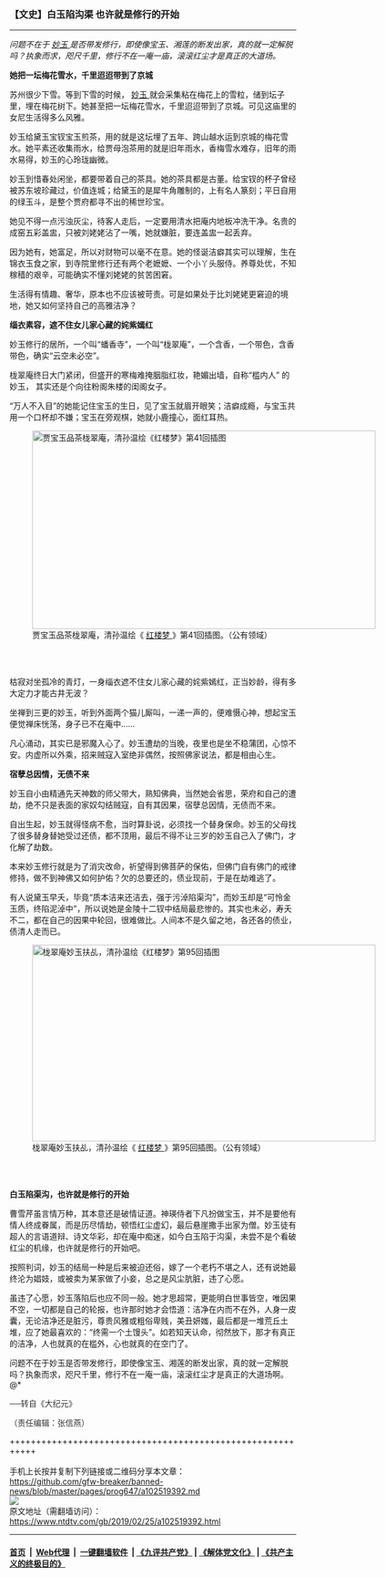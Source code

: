 ### 【文史】白玉陷沟渠 也许就是修行的开始
------------------------

<div class="post_content">
 <div class="column">
  <div class="arttop mbottom20">
   <div class="blue16 subtitle mtop10">
    <em>
     问题不在于
     <a href="https://www.ntdtv.com/gb/妙玉.htm">
      妙玉
     </a>
     是否带发修行，即使像宝玉、湘莲的断发出家，真的就一定解脱吗？执象而求，咫尺千里，修行不在一庵一庙，滚滚红尘才是真正的大道场。
    </em>
   </div>
  </div>
 </div>
 <p>
  <strong>
   她把一坛梅花雪水，千里迢迢带到了京城
  </strong>
 </p>
 <p>
  苏州很少下雪。等到下雪的时候，
  <a href="https://www.ntdtv.com/gb/妙玉.htm">
   妙玉
  </a>
  就会采集粘在梅花上的雪粒，储到坛子里，埋在梅花树下。她甚至把一坛梅花雪水，千里迢迢带到了京城。可见这庙里的女尼生活得多么风雅。
 </p>
 <p>
  妙玉给黛玉宝钗宝玉煎茶，用的就是这坛埋了五年、跨山越水运到京城的梅花雪水。她平素还收集雨水，给贾母泡茶用的就是旧年雨水，香梅雪水难存，旧年的雨水易得，妙玉的心玲珑幽微。
 </p>
 <p>
  妙玉到惜春处闲坐，都要带着自己的茶具。她的茶具都是古董。给宝钗的杯子曾经被苏东坡珍藏过，价值连城；给黛玉的是犀牛角雕制的，上有名人篆刻；平日自用的绿玉斗，是整个贾府都寻不出的稀世珍宝。
 </p>
 <p>
  她见不得一点污浊灰尘，待客人走后，一定要用清水把庵内地板冲洗干净。名贵的成窑五彩盖盅，只被刘姥姥沾了一嘴，她就嫌脏，要连盖盅一起丢弃。
 </p>
 <p>
  因为她有，她富足，所以对财物可以毫不在意。她的怪诞洁癖其实可以理解，生在锦衣玉食之家，到寺院里修行还有两个老嬷嬷、一个小丫头服侍。养尊处优，不知稼穑的艰辛，可能确实不懂刘姥姥的贫苦困窘。
 </p>
 <p>
  生活得有情趣、奢华，原本也不应该被苛责。可是如果处于比刘姥姥更窘迫的境地，她又如何坚持自己的高雅洁净？
 </p>
 <p>
  <strong>
   缁衣素容，遮不住女儿家心藏的姹紫嫣红
  </strong>
 </p>
 <p>
  妙玉修行的居所，一个叫“蟠香寺”，一个叫“栊翠庵”，一个含香，一个带色，含香带色，确实“云空未必空”。
 </p>
 <p>
  栊翠庵终日大门紧闭，但盛开的寒梅难掩胭脂红妆，艳媚出墙，自称“槛内人” 的妙玉， 其实还是个向往粉阁朱楼的闺阁女子。
 </p>
 <p>
  “万人不入目”的她能记住宝玉的生日，见了宝玉就眉开眼笑；洁癖成瘾，与宝玉共用一个口杯却不嫌；宝玉在旁观棋，她就小鹿撞心，面红耳热。
 </p>
 <figure class="wp-caption aligncenter" id="attachment_11013558" style="width: 603px;">
  <a href="http://i.epochtimes.com/assets/uploads/2019/01/red-mansion-41.jpg">
   <img alt="贾宝玉品茶栊翠庵，清孙温绘《红楼梦》第41回插图" class="wp-image-11013558 " height="348" src="http://i.epochtimes.com/assets/uploads/2019/01/red-mansion-41-600x346.jpg" width="603"/>
  </a>
  <br/><figcaption class="wp-caption-text">
   贾宝玉品茶栊翠庵，清孙温绘《
   <a href="https://www.ntdtv.com/gb/红楼梦.htm">
    红楼梦
   </a>
   》第41回插图。（公有领域）
  </figcaption><br/>
 </figure><br/>
 <p>
  枯寂对坐孤冷的青灯，一身缁衣遮不住女儿家心藏的姹紫嫣红，正当妙龄，得有多大定力才能古井无波？
 </p>
 <p>
  坐禅到三更的妙玉，听到外面两个猫儿厮叫，一递一声的，便难慑心神，想起宝玉便觉禅床恍荡，身子已不在庵中……
 </p>
 <p>
  凡心涌动，其实已是邪魔入心了。妙玉遭劫的当晚，夜里也是坐不稳蒲团，心惊不安。内虚所以外乘，招来贼寇入室绝非偶然，按照佛家说法，都是相由心生。
 </p>
 <p>
  <strong>
   宿孽总因情，无债不来
  </strong>
 </p>
 <p>
  妙玉自小由精通先天神数的师父带大，熟知佛典，当然她会省思，荣府和自己的遭劫，绝不只是表面的家奴勾结贼寇，自有其因果，宿孽总因情，无债而不来。
 </p>
 <p>
  自出生起，妙玉就得怪病不愈，当时算卦说，必须找一个替身保命。妙玉的父母找了很多替身替她受过还债，都不顶用，最后不得不让三岁的妙玉自己入了佛门，才化解了劫数。
 </p>
 <p>
  本来妙玉修行就是为了消灾改命，祈望得到佛菩萨的保佑，但佛门自有佛门的戒律修持，做不到神佛又如何护佑？欠的总要还的，债业现前，于是在劫难逃了。
 </p>
 <p>
  有人说黛玉早夭，毕竟“质本洁来还洁去，强于污淖陷渠沟”，而妙玉却是“可怜金玉质，终陷泥淖中”，所以说她是金陵十二钗中结局最悲惨的。其实也未必，寿夭不二，都在自己的因果中轮回，很难做比。人间本不是久留之地，各还各的债业，债清人走而已。
 </p>
 <figure class="wp-caption aligncenter" id="attachment_11013559" style="width: 603px;">
  <a href="http://i.epochtimes.com/assets/uploads/2019/01/red-mansion-95.jpg">
   <img alt="栊翠庵妙玉扶乩，清孙温绘《红楼梦》第95回插图" class="wp-image-11013559 " height="345" src="http://i.epochtimes.com/assets/uploads/2019/01/red-mansion-95-600x343.jpg" width="603"/>
  </a>
  <br/><figcaption class="wp-caption-text">
   栊翠庵妙玉扶乩，清孙温绘《
   <a href="https://www.ntdtv.com/gb/红楼梦.htm">
    红楼梦
   </a>
   》第95回插图。（公有领域）
  </figcaption><br/>
 </figure><br/>
 <p>
  <strong>
   白玉陷渠沟，也许就是修行的开始
  </strong>
 </p>
 <p>
  曹雪芹虽言情万种，其本意还是破情证道。神瑛侍者下凡扮做宝玉，并不是要他有情人终成眷属，而是历尽情劫，顿悟红尘虚幻，最后悬崖撒手出家为僧。妙玉徒有超人的言语道辩、诗文华彩，却在庵中痴迷，如今白玉陷于沟渠，未尝不是个看破红尘的机缘，也许就是修行的开始吧。
 </p>
 <p>
  按照判词，妙玉的结局一种是后来被迫还俗，嫁了一个老朽不堪之人，还有说她最终沦为娼妓，或被卖为某家做了小妾，总之是风尘肮脏，违了心愿。
 </p>
 <p>
  虽违了心愿，妙玉落陷后也应不同一般。她才思超常，更能明白世事皆空，唯因果不空，一切都是自己的轮报，也许那时她才会悟道：洁净在内而不在外，人身一皮囊，无论洁净还是脏污，尊贵风雅或粗俗卑贱，美丑妍媸，最后都是一堆荒丘土堆，应了她最喜欢的：“终需一个土馒头”。如若知天认命，彻然放下，那才有真正的洁净，人也就真的在槛外，心也就真的在空门了。
 </p>
 <p>
  问题不在于妙玉是否带发修行，即使像宝玉、湘莲的断发出家，真的就一定解脱吗？执象而求，咫尺千里，修行不在一庵一庙，滚滚红尘才是真正的大道场啊。@*
 </p>
 <p>
  <span style="color: #343434; font-family: helvetica neue, helvetica, arial, sans-serif;">
   ──转自《大纪元》
  </span>
 </p>
 <p>
  <span style="color: #343434; font-family: helvetica neue, helvetica, arial, sans-serif;">
   （责任编辑：张信燕）
  </span>
 </p>
 <div class="single_ad">
 </div>
</div>

+++++++++++++++++++++++++++++++++++++++++++++++++++++++++++<br/><br/>
手机上长按并复制下列链接或二维码分享本文章：<br/>
https://github.com/gfw-breaker/banned-news/blob/master/pages/prog647/a102519392.md <br/>
<a href='https://github.com/gfw-breaker/banned-news/blob/master/pages/prog647/a102519392.md'><img src='https://github.com/gfw-breaker/banned-news/blob/master/pages/prog647/a102519392.md.png'/></a> <br/>
原文地址（需翻墙访问）：https://www.ntdtv.com/gb/2019/02/25/a102519392.html


------------------------
#### [首页](https://github.com/gfw-breaker/banned-news/blob/master/README.md) &nbsp;|&nbsp; [Web代理](https://github.com/labour-camp/helloworld) &nbsp;|&nbsp; [一键翻墙软件](https://github.com/gfw-breaker/nogfw/blob/master/README.md) &nbsp;| [《九评共产党》](https://github.com/gfw-breaker/9ping.md/blob/master/README.md#九评之一评共产党是什么) | [《解体党文化》](https://github.com/gfw-breaker/jtdwh.md/blob/master/README.md) | [《共产主义的终极目的》](https://github.com/gfw-breaker/gczydzjmd.md/blob/master/README.md)

